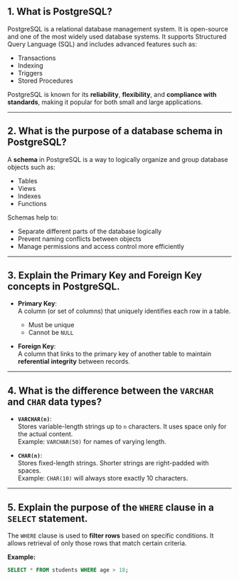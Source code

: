 ## 1. What is PostgreSQL?

PostgreSQL is a relational database management system. It is open-source and one of the most widely used database systems. It supports Structured Query Language (SQL) and includes advanced features such as:

- Transactions  
- Indexing  
- Triggers  
- Stored Procedures  

PostgreSQL is known for its **reliability**, **flexibility**, and **compliance with standards**, making it popular for both small and large applications.

---

## 2. What is the purpose of a database schema in PostgreSQL?

A **schema** in PostgreSQL is a way to logically organize and group database objects such as:

- Tables  
- Views  
- Indexes  
- Functions  

Schemas help to:

- Separate different parts of the database logically  
- Prevent naming conflicts between objects  
- Manage permissions and access control more efficiently  

---

## 3. Explain the Primary Key and Foreign Key concepts in PostgreSQL.

- **Primary Key**:  
  A column (or set of columns) that uniquely identifies each row in a table.  
  - Must be unique  
  - Cannot be `NULL`

- **Foreign Key**:  
  A column that links to the primary key of another table to maintain **referential integrity** between records.

---

## 4. What is the difference between the `VARCHAR` and `CHAR` data types?

- **`VARCHAR(n)`**:  
  Stores variable-length strings up to `n` characters. It uses space only for the actual content.  
  Example: `VARCHAR(50)` for names of varying length.

- **`CHAR(n)`**:  
  Stores fixed-length strings. Shorter strings are right-padded with spaces.  
  Example: `CHAR(10)` will always store exactly 10 characters.

---

## 5. Explain the purpose of the `WHERE` clause in a `SELECT` statement.

The `WHERE` clause is used to **filter rows** based on specific conditions. It allows retrieval of only those rows that match certain criteria.

**Example:**
```sql
SELECT * FROM students WHERE age > 18;
